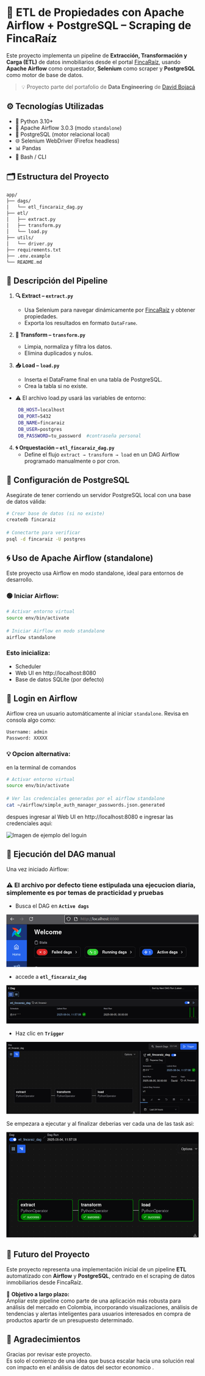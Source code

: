 
# 🏡 ETL de Propiedades con Apache Airflow + PostgreSQL – Scraping de FincaRaíz

Este proyecto implementa un pipeline de **Extracción, Transformación y Carga (ETL)** de datos inmobiliarios desde el portal [FincaRaíz](https://www.fincaraiz.com.co), usando **Apache Airflow** como orquestador, **Selenium** como scraper y **PostgreSQL** como motor de base de datos.

> 💡 Proyecto parte del portafolio de **Data Engineering** de [David Bojacá](https://github.com/dsbojaca)



## ⚙️ Tecnologías Utilizadas

- 🐍 Python 3.10+
- 🔄 Apache Airflow 3.0.3 (modo `standalone`)
- 🐘 PostgreSQL (motor relacional local)
- 🌐 Selenium WebDriver (Firefox headless)
- 📊 Pandas
- 🐚 Bash / CLI



## 🗂️ Estructura del Proyecto

```
app/
├── dags/
│   └── etl_fincaraiz_dag.py  
├── etl/
│   ├── extract.py            
│   ├── transform.py         
│   └── load.py         
├── utils/
│   └── driver.py       
├── requirements.txt        
├── .env.example          
└── README.md
```

## 🚀 Descripción del Pipeline

1. **🔍 Extract – `extract.py`**
   - Usa Selenium para navegar dinámicamente por [FincaRaíz](https://www.fincaraiz.com.co) y obtener propiedades.
   - Exporta los resultados en formato `DataFrame`.

2. **🧹 Transform – `transform.py`**
   - Limpia, normaliza y filtra los datos.
   - Elimina duplicados y nulos.

3. **📥 Load – `load.py`**
   - Inserta el DataFrame final en una tabla de PostgreSQL.
   - Crea la tabla si no existe.
 - ⚠️ El archivo load.py usará las variables de entorno:
   ```bash
    DB_HOST=localhost
    DB_PORT=5432
    DB_NAME=fincaraiz
    DB_USER=postgres
    DB_PASSWORD=tu_password  #contraseña personal
    ```

4. **🌀 Orquestación – `etl_fincaraiz_dag.py`**
   - Define el flujo `extract → transform → load` en un DAG Airflow programado manualmente o por cron.
  



## 🐘 Configuración de PostgreSQL

Asegúrate de tener corriendo un servidor PostgreSQL local con una base de datos válida:

```bash
# Crear base de datos (si no existe)
createdb fincaraiz

# Conectarte para verificar
psql -d fincaraiz -U postgres
```


## 🌀 Uso de Apache Airflow (standalone)

Este proyecto usa Airflow en modo standalone, ideal para entornos de desarrollo.

### 🟢 Iniciar Airflow:
```bash
# Activar entorno virtual
source env/bin/activate

# Iniciar Airflow en modo standalone
airflow standalone

```

### Esto inicializa:
- Scheduler
- Web UI en http://localhost:8080
- Base de datos SQLite (por defecto)

## 🔐 Login en Airflow

Airflow crea un usuario automáticamente al iniciar `standalone`. Revisa en consola algo como:

```bash
Username: admin
Password: XXXXX
```
### 💡 Opcion alternativa:
en la terminal de comandos
```bash
# Activar entorno virtual
source env/bin/activate

# Ver las credenciales generadas por el airflow standalone 
cat ~/airflow/simple_auth_manager_passwords.json.generated

```
despues ingresar al Web UI en http://localhost:8080 e ingresar las credenciales aqui:

![Imagen de ejemplo del loguin](https://i.sstatic.net/zOqyzH65.png)

## 🔁 Ejecución del DAG manual

Una vez iniciado Airflow:

### ⚠️ El archivo por defecto tiene estipulada una ejecucion diaria, simplemente es por temas de practicidad y pruebas


- Busca el DAG en  **`Active dags`**

![Imagen](img/captura_1.png)

- accede a  **`etl_fincaraiz_dag`**

![Imagen](img/captura_2.png)

- Haz clic en **`Trigger`**

![Imagen](img/captura_3.png)

Se empezara a ejecutar y al finalizar deberias ver cada una de las task asi:

![Imagen](img/captura_4.png)




## 🚀 Futuro del Proyecto

Este proyecto representa una implementación inicial de un pipeline **ETL** automatizado con **Airflow** y **PostgreSQL**, centrado en el scraping de datos inmobiliarios desde FincaRaíz.  

🎯 **Objetivo a largo plazo:**  
Ampliar este pipeline como parte de una aplicación más robusta para análisis del mercado en Colombia, incorporando visualizaciones, análisis de tendencias y alertas inteligentes para usuarios interesados en compra de productos apartir de un presupuesto determinado.



## 🙌 Agradecimientos

Gracias por revisar este proyecto.  
Es solo el comienzo de una idea que busca escalar hacia una solución real con impacto en el análisis de datos del sector economico .


